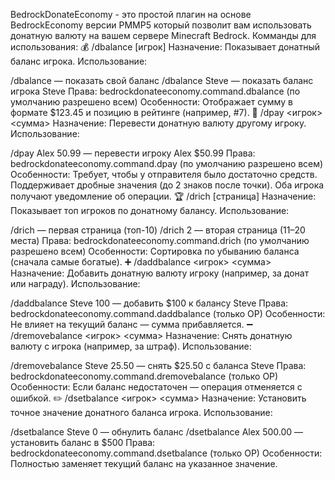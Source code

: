 BedrockDonateEconomy - это простой плагин на основе BedrockEconomy версии PMMP5 который позволит вам использовать донатную валюту на вашем сервере Minecraft Bedrock.
Комманды для использования:
💰 /dbalance [игрок]
Назначение: Показывает донатный баланс игрока.
Использование:

/dbalance — показать свой баланс
/dbalance Steve — показать баланс игрока Steve
Права: bedrockdonateeconomy.command.dbalance (по умолчанию разрешено всем)
Особенности: Отображает сумму в формате $123.45 и позицию в рейтинге (например, #7).
🔄 /dpay <игрок> <сумма>
Назначение: Перевести донатную валюту другому игроку.
Использование:

/dpay Alex 50.99 — перевести игроку Alex $50.99
Права: bedrockdonateeconomy.command.dpay (по умолчанию разрешено всем)
Особенности:
Требует, чтобы у отправителя было достаточно средств.
Поддерживает дробные значения (до 2 знаков после точки).
Оба игрока получают уведомление об операции.
🏆 /drich [страница]
Назначение: Показывает топ игроков по донатному балансу.
Использование:

/drich — первая страница (топ-10)
/drich 2 — вторая страница (11–20 места)
Права: bedrockdonateeconomy.command.drich (по умолчанию разрешено всем)
Особенности: Сортировка по убыванию баланса (сначала самые богатые).
➕ /daddbalance <игрок> <сумма>
Назначение: Добавить донатную валюту игроку (например, за донат или награду).
Использование:

/daddbalance Steve 100 — добавить $100 к балансу Steve
Права: bedrockdonateeconomy.command.daddbalance (только OP)
Особенности: Не влияет на текущий баланс — сумма прибавляется.
➖ /dremovebalance <игрок> <сумма>
Назначение: Снять донатную валюту с игрока (например, за штраф).
Использование:

/dremovebalance Steve 25.50 — снять $25.50 с баланса Steve
Права: bedrockdonateeconomy.command.dremovebalance (только OP)
Особенности: Если баланс недостаточен — операция отменяется с ошибкой.
✏️ /dsetbalance <игрок> <сумма>
Назначение: Установить точное значение донатного баланса игрока.
Использование:

/dsetbalance Steve 0 — обнулить баланс
/dsetbalance Alex 500.00 — установить баланс в $500
Права: bedrockdonateeconomy.command.dsetbalance (только OP)
Особенности: Полностью заменяет текущий баланс на указанное значение.
